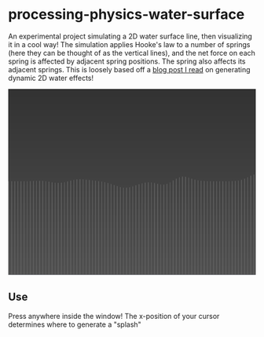 # processing-physics-water-surface
 An experimental project simulating a 2D water surface line, then visualizing it in a cool way! The simulation applies Hooke's law to a number of springs (here they can be thought of as the vertical lines), and the net force on each spring is affected by adjacent spring positions. The spring also affects its adjacent springs. This is loosely based off a [blog post I read][key] on generating dynamic 2D water effects!

 [key]: https://gamedevelopment.tutsplus.com/tutorials/make-a-splash-with-dynamic-2d-water-effects--gamedev-236

![Preview](https://github.com/Embla-Flatlandsmo/processing-physics-water-surface/blob/master/Water_surface.PNG)

## Use
Press anywhere inside the window! The x-position of your cursor determines where to generate a "splash"